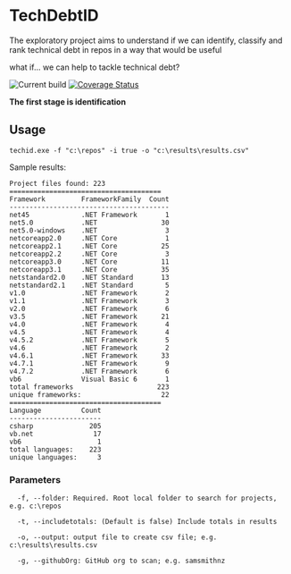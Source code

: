# TechDebtID
The exploratory project aims to understand if we can identify, classify and rank technical debt in repos in a way that would be useful

what if... we can help to tackle technical debt?

![Current build](https://github.com/samsmithnz/TechDebtIdentification/workflows/Technical%20Debt%20ID%20CI/CD/badge.svg)
[![Coverage Status](https://coveralls.io/repos/github/samsmithnz/TechDebtIdentification/badge.svg?branch=main)](https://coveralls.io/github/samsmithnz/TechDebtIdentification?branch=main)


**The first stage is identification**

## Usage
```
techid.exe -f "c:\repos" -i true -o "c:\results\results.csv"
```

Sample results:
```
Project files found: 223
======================================
Framework         FrameworkFamily  Count
----------------------------------------
net45             .NET Framework       1
net5.0            .NET                30
net5.0-windows    .NET                 3
netcoreapp2.0     .NET Core            1
netcoreapp2.1     .NET Core           25
netcoreapp2.2     .NET Core            3
netcoreapp3.0     .NET Core           11
netcoreapp3.1     .NET Core           35
netstandard2.0    .NET Standard       13
netstandard2.1    .NET Standard        5
v1.0              .NET Framework       2
v1.1              .NET Framework       3
v2.0              .NET Framework       6
v3.5              .NET Framework      21
v4.0              .NET Framework       4
v4.5              .NET Framework       4
v4.5.2            .NET Framework       5
v4.6              .NET Framework       2
v4.6.1            .NET Framework      33
v4.7.1            .NET Framework       9
v4.7.2            .NET Framework       6
vb6               Visual Basic 6       1
total frameworks                     223
unique frameworks:                    22
======================================
Language          Count
-----------------------
csharp              205
vb.net               17
vb6                   1
total languages:    223
unique languages:	  3
```

### Parameters
```
  -f, --folder:	Required. Root local folder to search for projects, e.g. c:\repos

  -t, --includetotals: (Default is false) Include totals in results

  -o, --output: output file to create csv file; e.g. c:\results\results.csv

  -g, --githubOrg: GitHub org to scan; e.g. samsmithnz 
```
